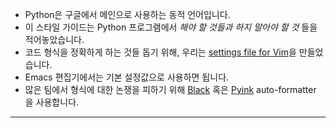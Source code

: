 - Python은 구글에서 메인으로 사용하는 동적 언어입니다.
- 이 스타일 가이드는 Python 프로그램에서 _해야 할 것들과 하지 말아야 할 것_ 들을 적어놓았습니다.
- 코드 형식을 정확하게 하는 것들 돕기 위해, 우리는 [settings file for Vim](google_python_style.vim)을 만들었습니다.
- Emacs 편집기에서는 기본 설정값으로 사용하면 됩니다.
- 많은 팀에서 형식에 대한 논쟁을 피하기 위해 [Black](https://github.com/psf/black) 혹은 [Pyink](https://github.com/google/pyink) auto-formatter 을 사용합니다.

---
